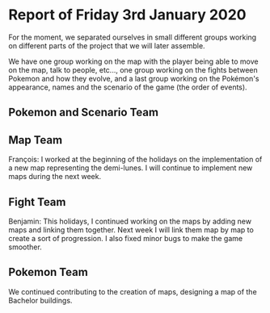 #  Report of Friday 3rd January 2020

For the moment, we separated ourselves in small different groups working on different parts of the project that we will later assemble.

We have one group working on the map with the player being able to move on the map, talk to people, etc..., one group working on the fights between Pokemon and how they evolve, and a last group working on the Pokémon's appearance, names and the scenario of the game (the order of events).


## Pokemon and Scenario Team



## Map Team



François: I worked at the beginning of the holidays on the implementation of a new map representing the demi-lunes. I will continue to implement new maps during the next week.

## Fight Team

Benjamin: This holidays, I continued working on the maps by adding new maps and linking them together. Next week I will link them map by map to create a sort of progression. I also fixed minor bugs to make the game smoother.

## Pokemon Team

We continued contributing to the creation of maps, designing a map of the Bachelor buildings.
